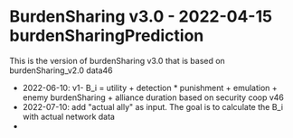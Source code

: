 # BurdenSharing v3.0 - 2022-04-15 burdenSharingPrediction

This is the version of burdenSharing v3.0 that is based on burdenSharing_v2.0 data46

* 2022-06-10: v1- B_i = utility + detection * punishment + emulation + enemy burdenSharing + alliance duration
  based on security coop v46
* 2022-07-10: add "actual ally" as input. The goal is to calculate the B_i with actual network data
* 